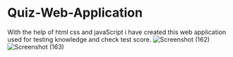 # Quiz-Web-Application
With the help of html css and javaScript i have created this web application used for testing knowledge and check test score.
![Screenshot (162)](https://user-images.githubusercontent.com/73978943/166150755-4cc45d15-6d50-4694-83c2-360dc92a595a.png)
![Screenshot (163)](https://user-images.githubusercontent.com/73978943/166150801-8f8d4723-4d15-44a2-98c8-f2577419ab67.png)



